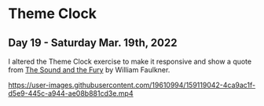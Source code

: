 # Theme Clock
## Day 19 - Saturday Mar. 19th, 2022
I altered the Theme Clock exercise to make it responsive and show a quote from [The Sound and the Fury](https://www.thoughtco.com/the-sound-and-the-fury-quotes-741472) by William Faulkner.

https://user-images.githubusercontent.com/19610994/159119042-4ca9ac1f-d5e9-445c-a944-ae08b881cd3e.mp4

